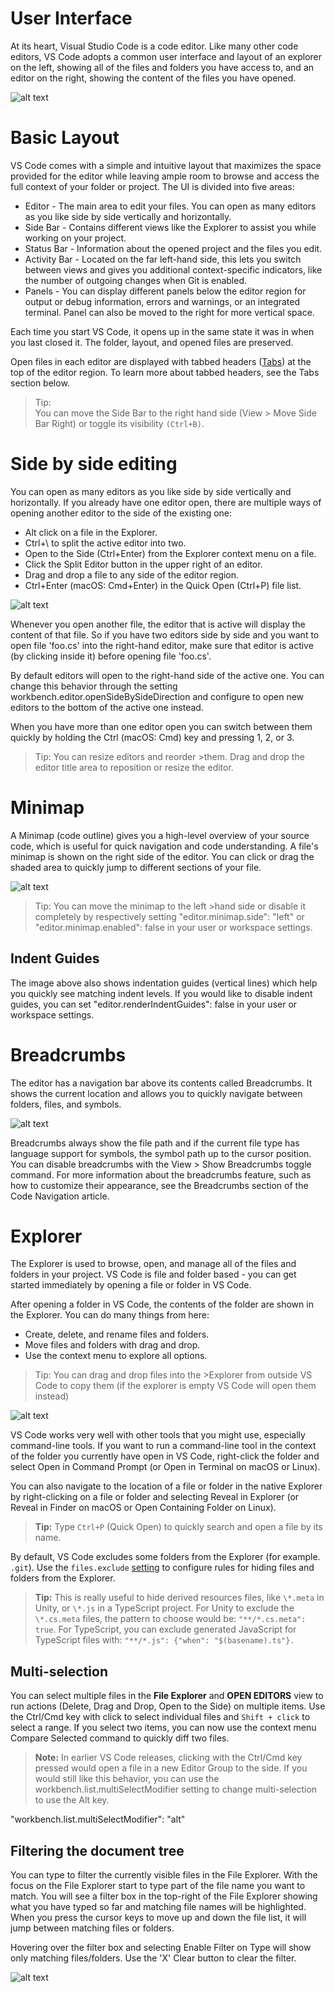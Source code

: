 # User Interface

At its heart, Visual Studio Code is a code editor. Like many other code editors, VS Code adopts a common user interface and layout of an explorer on the left, showing all of the files and folders you have access to, and an editor on the right, showing the content of the files you have opened.


![alt text](https://github.com/Onemanwolf/visual-studio-2019/blob/master/VisualStudioCode2019_Getting_Started/docs/Images/hero.png?raw=true "Request Pipeline")


# Basic Layout
VS Code comes with a simple and intuitive layout that maximizes the space provided for the editor while leaving ample room to browse and access the full context of your folder or project. The UI is divided into five areas:

* Editor - The main area to edit your files. You can open as many editors as you like side by side vertically and horizontally.
* Side Bar - Contains different views like the Explorer to assist you while working on your project.
* Status Bar - Information about the opened project and the files you edit.
* Activity Bar - Located on the far left-hand side, this lets you switch between views and gives you additional context-specific indicators, like the number of outgoing changes when Git is enabled.
* Panels - You can display different panels below the editor region for output or debug information, errors and warnings, or an integrated terminal. Panel can also be moved to the right for more vertical space.

Each time you start VS Code, it opens up in the same state it was in when you last closed it. The folder, layout, and opened files are preserved.

Open files in each editor are displayed with tabbed headers ([Tabs](https://code.visualstudio.com/docs/getstarted/userinterface#_tabs)) at the top of the editor region. To learn more about tabbed headers, see the Tabs section below.

>Tip:           
>You can move the Side Bar to the right hand side (View > Move Side Bar Right) or toggle its visibility ```(Ctrl+B)```.

# Side by side editing

You can open as many editors as you like side by side vertically and horizontally. If you already have one editor open, there are multiple ways of opening another editor to the side of the existing one:

* Alt click on a file in the Explorer.
* Ctrl+\ to split the active editor into two.
* Open to the Side (Ctrl+Enter) from the Explorer context menu on a file.
* Click the Split Editor button in the upper right of an editor.
* Drag and drop a file to any side of the editor region.
* Ctrl+Enter (macOS: Cmd+Enter) in the Quick Open (Ctrl+P) file list.

![alt text](https://github.com/Onemanwolf/visual-studio-2019/blob/master/VisualStudioCode2019_Getting_Started/docs/Images/sidebyside.png?raw=true "Request Pipeline")

Whenever you open another file, the editor that is active will display the content of that file. So if you have two editors side by side and you want to open file 'foo.cs' into the right-hand editor, make sure that editor is active (by clicking inside it) before opening file 'foo.cs'.

By default editors will open to the right-hand side of the active one. You can change this behavior through the setting workbench.editor.openSideBySideDirection and configure to open new editors to the bottom of the active one instead.

When you have more than one editor open you can switch between them quickly by holding the Ctrl (macOS: Cmd) key and pressing 1, 2, or 3.

>Tip: You can resize editors and reorder >them. Drag and drop the editor title area to reposition or resize the editor.

# Minimap

A Minimap (code outline) gives you a high-level overview of your source code, which is useful for quick navigation and code understanding. A file's minimap is shown on the right side of the editor. You can click or drag the shaded area to quickly jump to different sections of your file.

![alt text](https://github.com/Onemanwolf/visual-studio-2019/blob/master/VisualStudioCode2019_Getting_Started/docs/Images/minimap.png?raw=true "Request Pipeline")


>Tip: You can move the minimap to the left >hand side or disable it completely by respectively setting "editor.minimap.side": "left" or "editor.minimap.enabled": false in your user or workspace settings.

## Indent Guides

The image above also shows indentation guides (vertical lines) which help you quickly see matching indent levels. If you would like to disable indent guides, you can set "editor.renderIndentGuides": false in your user or workspace settings.

# Breadcrumbs

The editor has a navigation bar above its contents called Breadcrumbs. It shows the current location and allows you to quickly navigate between folders, files, and symbols.

![alt text](https://github.com/Onemanwolf/visual-studio-2019/blob/master/VisualStudioCode2019_Getting_Started/docs/Images/breadcrumbs.png?raw=true "Request Pipeline")

Breadcrumbs always show the file path and if the current file type has language support for symbols, the symbol path up to the cursor position. You can disable breadcrumbs with the View > Show Breadcrumbs toggle command. For more information about the breadcrumbs feature, such as how to customize their appearance, see the Breadcrumbs section of the Code Navigation article.

# Explorer

The Explorer is used to browse, open, and manage all of the files and folders in your project. VS Code is file and folder based - you can get started immediately by opening a file or folder in VS Code.

After opening a folder in VS Code, the contents of the folder are shown in the Explorer. You can do many things from here:

* Create, delete, and rename files and folders.
* Move files and folders with drag and drop.
* Use the context menu to explore all options.

>Tip: You can drag and drop files into the >Explorer from outside VS Code to copy them (if the explorer is empty VS Code will open them instead)

![alt text](https://github.com/Onemanwolf/visual-studio-2019/blob/master/VisualStudioCode2019_Getting_Started/docs/Images/explorer_menu.png?raw=true "Request Pipeline")

VS Code works very well with other tools that you might use, especially command-line tools. If you want to run a command-line tool in the context of the folder you currently have open in VS Code, right-click the folder and select Open in Command Prompt (or Open in Terminal on macOS or Linux).

You can also navigate to the location of a file or folder in the native Explorer by right-clicking on a file or folder and selecting Reveal in Explorer (or Reveal in Finder on macOS or Open Containing Folder on Linux).

>**Tip:** Type ```Ctrl+P``` (Quick Open) to quickly search and open a file by its name.

By default, VS Code excludes some folders from the Explorer (for example. ```.git```). Use the ```files.exclude``` [setting]() to configure rules for hiding files and folders from the Explorer.

>**Tip:** This is really useful to hide derived resources files, like ```\*.meta``` in Unity, or ```\*.js``` in a TypeScript project. For Unity to exclude the ```\*.cs.meta``` files, the pattern to choose would be: ```"**/*.cs.meta": true```. For TypeScript, you can exclude generated JavaScript for TypeScript files with: ```"**/*.js": {"when": "$(basename).ts"}.```

## Multi-selection
You can select multiple files in the **File Explorer** and **OPEN EDITORS** view to run actions (Delete, Drag and Drop, Open to the Side) on multiple items. Use the Ctrl/Cmd key with click to select individual files and ```Shift + click``` to select a range. If you select two items, you can now use the context menu Compare Selected command to quickly diff two files.

>**Note:** In earlier VS Code releases, clicking with the Ctrl/Cmd key pressed would open a file in a new Editor Group to the side. If you would still like this behavior, you can use the workbench.list.multiSelectModifier setting to change multi-selection to use the Alt key.

"workbench.list.multiSelectModifier": "alt"
## Filtering the document tree
You can type to filter the currently visible files in the File Explorer. With the focus on the File Explorer start to type part of the file name you want to match. You will see a filter box in the top-right of the File Explorer showing what you have typed so far and matching file names will be highlighted. When you press the cursor keys to move up and down the file list, it will jump between matching files or folders.

Hovering over the filter box and selecting Enable Filter on Type will show only matching files/folders. Use the 'X' Clear button to clear the filter.

![alt text](https://github.com/Onemanwolf/visual-studio-2019/blob/master/VisualStudioCode2019_Getting_Started/docs/Images/file-explorer-filter.png?raw=true "Request Pipeline")